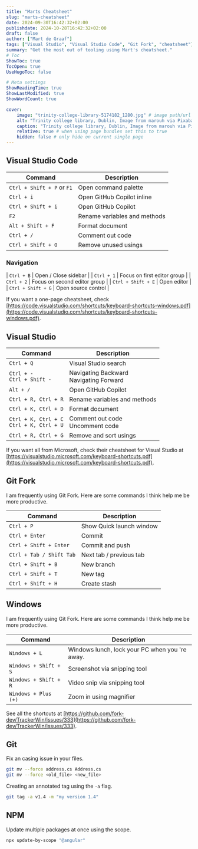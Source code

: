```yaml
---
title: "Marts Cheatsheet"
slug: "marts-cheatsheet"
date: 2024-09-30T16:42:32+02:00
publishdate: 2024-10-28T16:42:32+02:00
draft: false
author: ["Mart de Graaf"]
tags: ["Visual Studio", "Visual Studio Code", "Git Fork", "cheatsheet"]
summary: "Get the most out of tooling using Mart's cheatsheet."
# Toc
ShowToc: true
TocOpen: true
UseHugoToc: false

# Meta settings
ShowReadingTime: true
ShowLastModified: true
ShowWordCount: true

cover:
    image: "trinity-college-library-5174182_1280.jpg" # image path/url
    alt: "Trinity college library, Dublin, Image from marouh via Pixabay" # alt text
    caption: "Trinity college library, Dublin, Image from marouh via Pixabay" # display caption under cover
    relative: true # when using page bundles set this to true
    hidden: false # only hide on current single page
---
```



## Visual Studio Code

| Command | Description |
| --- | --- |
| `Ctrl + Shift + P` or `F1` | Open command palette |
| `Ctrl + i` | Open GitHub Copilot inline |
| `Ctrl + Shift + i` | Open GitHub Copilot |
| `F2` | Rename variables and methods |
| `Alt + Shift + F` | Format document |
| `Ctrl + /` | Comment out code |
| `Ctrl + Shift + O` | Remove unused usings |

### Navigation
| `Ctrl + B` | Open / Close sidebar |
| `Ctrl + 1` | Focus on first editor group |
| `Ctrl + 2` | Focus on second editor group |
| `Ctrl + Shift + E` | Open editor |
| `Ctrl + Shift + G` | Open source control |


If you want a one-page cheatsheet, check [https://code.visualstudio.com/shortcuts/keyboard-shortcuts-windows.pdf](https://code.visualstudio.com/shortcuts/keyboard-shortcuts-windows.pdf).

## Visual Studio

| Command | Description |
| --- | --- |
| `Ctrl + Q` | Visual Studio search |
| `Ctrl + -` <br> `Ctrl + Shift -` | Navigating Backward <br> Navigating Forward |
| `Alt + /` | Open GitHub Copilot |
| `Ctrl + R, Ctrl + R` | Rename variables and methods |
| `Ctrl + K, Ctrl + D` | Format document |
| `Ctrl + K, Ctrl + C` <br> `Ctrl + K, Ctrl + U` | Comment out code <br> Uncomment code |
| `Ctrl + R, Ctrl + G` | Remove and sort usings |

If you want all from Microsoft, check their cheatsheet for Visual Studio at [https://visualstudio.microsoft.com/keyboard-shortcuts.pdf](https://visualstudio.microsoft.com/keyboard-shortcuts.pdf).

## Git Fork

I am frequently using Git Fork. Here are some commands I think help me be more productive.

| Command | Description |
| --- | --- |
| `Ctrl + P` | Show Quick launch window |
| `Ctrl + Enter` | Commit |
| `Ctrl + Shift + Enter` | Commit and push |
| `Ctrl + Tab / Shift Tab` | Next tab / previous tab |
| `Ctrl + Shift + B` | New branch |
| `Ctrl + Shift + T`  | New tag |
| `Ctrl + Shift + H`  | Create stash |

## Windows

I am frequently using Git Fork. Here are some commands I think help me be more productive.

| Command | Description |
| --- | --- |
| `Windows + L` | Windows lunch, lock your PC when you 're away. |
| `Windows + Shift + S` | Screenshot via snipping tool |
| `Windows + Shift + R` | Video snip via snipping tool |
| `Windows + Plus (+)` | Zoom in using magnifier |

See all the shortcuts at [https://github.com/fork-dev/TrackerWin/issues/333](https://github.com/fork-dev/TrackerWin/issues/333).

## Git

Fix an casing issue in your files.
```bash 
git mv --force address.cs Address.cs
git mv --force <old_file> <new_file>
```

Creating an annotated tag using the `-a` flag.
```bash
git tag -a v1.4 -m "my version 1.4"
```

## NPM

Update multiple packages at once using the scope.

```bash
npx update-by-scope "@angular"
```
